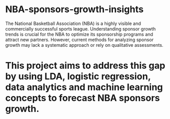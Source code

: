 # NBA-sponsors-growth-insights
The National Basketball Association (NBA) is a highly visible and commercially successful sports league. Understanding sponsor growth trends is crucial for the NBA to optimize its sponsorship programs and attract new partners. However, current methods for analyzing sponsor growth may lack a systematic approach or rely on qualitative assessments.
# This project aims to address this gap by using LDA, logistic regression, data analytics and machine learning concepts to forecast NBA sponsors growth.
